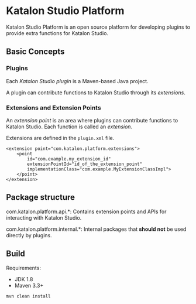 # Katalon Studio Platform

Katalon Studio Platform is an open source platform for developing plugins to provide extra functions for Katalon Studio.

## Basic Concepts

### Plugins

Each *Katalon Studio plugin* is a Maven-based Java project.

A plugin can contribute functions to Katalon Studio through its *extensions*.

### Extensions and Extension Points

An *extension point* is an area where plugins can contribute functions to Katalon Studio. Each function is called an *extension*.

Extensions are defined in the `plugin.xml` file.

```
<extension point="com.katalon.platform.extensions">
    <point
        id="com.example.my_extension_id"
        extensionPointId="id_of_the_extension_point"
        implementationClass="com.example.MyExtensionClassImpl">
    </point>
</extension>
```

## Package structure

com.katalon.platform.api.*: Contains extension points and APIs for interacting with Katalon Studio.

com.katalon.platform.internal.*: Internal packages that **should not** be used directly by plugins.

## Build

Requirements:
- JDK 1.8
- Maven 3.3+

`mvn clean install`

